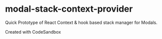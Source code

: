 # modal-stack-context-provider

Quick Prototype of React Context & hook based stack manager for Modals. 

Created with CodeSandbox
